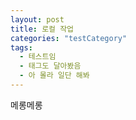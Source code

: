 ```yaml
---
layout: post
title: 로컬 작업
categories: "testCategory"
tags:
  - 테스트임
  - 태그도 달아봤음
  - 아 몰라 일단 해봐
---
```


메롱메롱